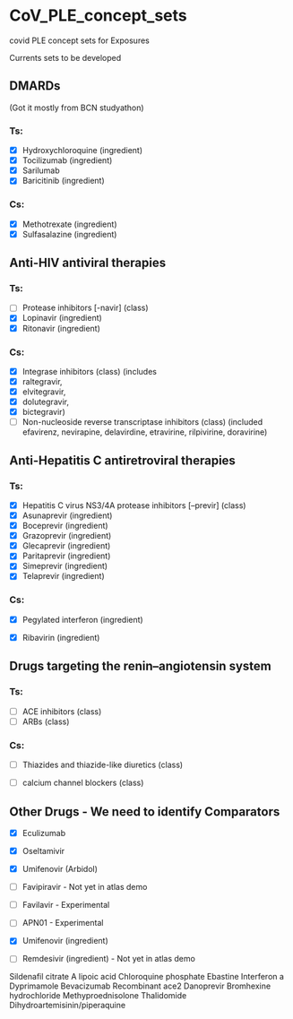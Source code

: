 # CoV_PLE_concept_sets
covid PLE concept sets for Exposures

Currents sets to be developed 

## DMARDs
(Got it mostly from BCN studyathon) 
### Ts: 
* [x] Hydroxychloroquine (ingredient)
* [x] Tocilizumab (ingredient)
* [x] Sarilumab
* [x] Baricitinib (ingredient)
### Cs: 
* [x] Methotrexate (ingredient)
* [x] Sulfasalazine (ingredient)

## Anti-HIV antiviral therapies

### Ts:
* [ ] Protease inhibitors [-navir] (class)
* [x]	Lopinavir (ingredient) 
* [x] Ritonavir (ingredient)

### Cs: 
*  [x]	Integrase inhibitors (class) (includes 
*  [x]	raltegravir, 
*  [x]	elvitegravir, 
*  [x]	dolutegravir, 
*  [x]	bictegravir)
* [ ]	Non-nucleoside reverse transcriptase inhibitors (class) (included efavirenz, nevirapine, delavirdine, etravirine, rilpivirine, doravirine)

## Anti-Hepatitis C antiretroviral therapies
### Ts:
* [x]	Hepatitis C virus NS3/4A protease inhibitors [–previr] (class)
* [x]	Asunaprevir (ingredient)
* [x] Boceprevir (ingredient)
* [x]	Grazoprevir (ingredient)
* [x] Glecaprevir (ingredient)
* [x]	Paritaprevir (ingredient)
* [x]	Simeprevir (ingredient)
* [x]	Telaprevir (ingredient)

### Cs:
* [x] Pegylated interferon (ingredient)
* [x]	Ribavirin (ingredient)


## Drugs targeting the renin–angiotensin system
### Ts:
* [ ] ACE inhibitors (class)
* [ ]  ARBs (class)
### Cs: 
* [ ] Thiazides and thiazide-like diuretics (class) 
* [ ] calcium channel blockers (class)


## Other Drugs - We need to identify Comparators
* [x] Eculizumab
* [x] Oseltamivir
* [x] Umifenovir (Arbidol)
* [ ] Favipiravir - Not yet in atlas demo
* [ ] Favilavir - Experimental
* [ ] APN01 - Experimental
* [x] Umifenovir (ingredient)
* [ ] Remdesivir (ingredient) - Not yet in atlas demo


Sildenafil citrate
A lipoic acid
Chloroquine phosphate
Ebastine
Interferon a
Dyprimamole
Bevacizumab
Recombinant ace2
Danoprevir
Bromhexine hydrochloride
Methyproednisolone
Thalidomide
Dihydroartemisinin/piperaquine

